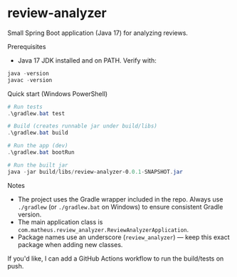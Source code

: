 # review-analyzer

Small Spring Boot application (Java 17) for analyzing reviews.

Prerequisites
- Java 17 JDK installed and on PATH. Verify with:

```powershell
java -version
javac -version
```

Quick start (Windows PowerShell)

```powershell
# Run tests
.\gradlew.bat test

# Build (creates runnable jar under build/libs)
.\gradlew.bat build

# Run the app (dev)
.\gradlew.bat bootRun

# Run the built jar
java -jar build/libs/review-analyzer-0.0.1-SNAPSHOT.jar
```

Notes
- The project uses the Gradle wrapper included in the repo. Always use `./gradlew` (or `./gradlew.bat` on Windows) to ensure consistent Gradle version.
- The main application class is `com.matheus.review_analyzer.ReviewAnalyzerApplication`.
- Package names use an underscore (`review_analyzer`) — keep this exact package when adding new classes.

If you'd like, I can add a GitHub Actions workflow to run the build/tests on push.
